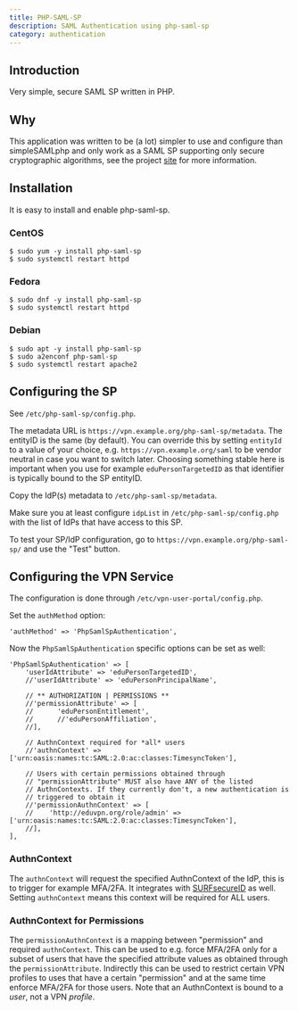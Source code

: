 ```yaml
---
title: PHP-SAML-SP
description: SAML Authentication using php-saml-sp
category: authentication
---
```


## Introduction

Very simple, secure SAML SP written in PHP.

## Why

This application was written to be (a lot) simpler to use and configure than 
simpleSAMLphp and only work as a SAML SP supporting only secure cryptographic 
algorithms, see the project 
[site](https://software.tuxed.net/php-saml-sp/) for more information.

## Installation

It is easy to install and enable php-saml-sp.

### CentOS

    $ sudo yum -y install php-saml-sp
    $ sudo systemctl restart httpd
    
### Fedora

    $ sudo dnf -y install php-saml-sp
    $ sudo systemctl restart httpd

### Debian

    $ sudo apt -y install php-saml-sp
    $ sudo a2enconf php-saml-sp
    $ sudo systemctl restart apache2

## Configuring the SP

See `/etc/php-saml-sp/config.php`. 

The metadata URL is `https://vpn.example.org/php-saml-sp/metadata`. The 
entityID is the same (by default). You can override this by setting `entityId` 
to a value of your choice, e.g. `https://vpn.example.org/saml` to be vendor 
neutral in case you want to switch later. Choosing something stable here is 
important when you use for example `eduPersonTargetedID` as that identifier
is typically bound to the SP entityID.

Copy the IdP(s) metadata to `/etc/php-saml-sp/metadata`.

Make sure you at least configure `idpList` in `/etc/php-saml-sp/config.php` 
with the list of IdPs that have access to this SP.

To test your SP/IdP configuration, go to `https://vpn.example.org/php-saml-sp/` 
and use the "Test" button.

## Configuring the VPN Service

The configuration is done through `/etc/vpn-user-portal/config.php`.

Set the `authMethod` option:

    'authMethod' => 'PhpSamlSpAuthentication',

Now the `PhpSamlSpAuthentication` specific options can be set as well:

    'PhpSamlSpAuthentication' => [
        'userIdAttribute' => 'eduPersonTargetedID',
        //'userIdAttribute' => 'eduPersonPrincipalName',

        // ** AUTHORIZATION | PERMISSIONS **
        //'permissionAttribute' => [
        //      'eduPersonEntitlement',
        //      //'eduPersonAffiliation',
        //],

        // AuthnContext required for *all* users
        //'authnContext' => ['urn:oasis:names:tc:SAML:2.0:ac:classes:TimesyncToken'],

        // Users with certain permissions obtained through
        // "permissionAttribute" MUST also have ANY of the listed
        // AuthnContexts. If they currently don't, a new authentication is
        // triggered to obtain it
        //'permissionAuthnContext' => [
        //    'http://eduvpn.org/role/admin' => ['urn:oasis:names:tc:SAML:2.0:ac:classes:TimesyncToken'],
        //],
    ],

### AuthnContext

The `authnContext` will request the specified AuthnContext of the IdP, this is 
to trigger for example MFA/2FA. It integrates with 
[SURFsecureID](https://wiki.surfnet.nl/display/SsID/SURFsecureID) as well. 
Setting `authnContext` means this context will be required for ALL users.

### AuthnContext for Permissions

The `permissionAuthnContext` is a mapping between "permission" and required 
`authnContext`. This can be used to e.g. force MFA/2FA only for a subset of
users that have the specified attribute values as obtained through the 
`permissionAttribute`. Indirectly this can be used to restrict certain VPN 
profiles to uses that have a certain "permission" and at the same time enforce
MFA/2FA for those users. Note that an AuthnContext is bound to a _user_, not a
VPN _profile_.
